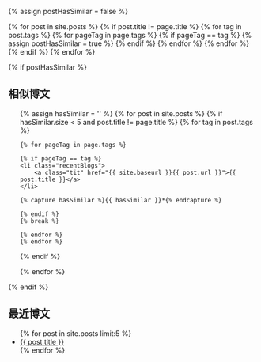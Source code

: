<div class="recents">

{% assign postHasSimilar = false %}

{% for post in site.posts %}
{% if post.title != page.title %}
	{% for tag in post.tags %}
		{% for pageTag in page.tags %}
			{% if pageTag == tag %}
				{% assign postHasSimilar = true %}
			{% endif %}
		{% endfor %}
	{% endfor %}
{% endif %}
{% endfor %}


{% if postHasSimilar %}
<div class="recent similar">
	<h2>相似博文</h2>
	<ul>
{% assign hasSimilar = '' %}
{% for post in site.posts %}
{% if hasSimilar.size < 5 and post.title != page.title %}
	{% for tag in post.tags %}

	{% for pageTag in page.tags %}

	{% if pageTag == tag %}	
	<li class="recentBlogs">
		<a class="tit" href="{{ site.baseurl }}{{ post.url }}">{{ post.title }}</a>
	</li>

    {% capture hasSimilar %}{{ hasSimilar }}*{% endcapture %}

	{% endif %}
    {% break %}

	{% endfor %}
	{% endfor %}
{% endif %}

{% endfor %}
	</ul>
</div>
{% endif %}

<div class="recent">
<h2>最近博文</h2>
<ul>
{% for post in site.posts limit:5 %}
	<li class="recentBlogs">
		<a class="tit" href="{{ site.baseurl }}{{ post.url }}">{{ post.title }}</a>
	</li>
{% endfor %}
</ul>
</div>
</div>
